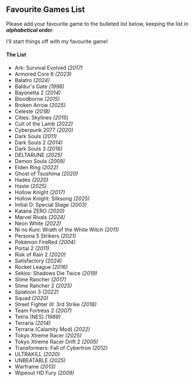 ## Favourite Games List

Please add your favourite game to the bulleted list below, keeping the list in ***alphabetical order***.

I'll start things off with my favourite game!

#### The List

* Ark: Survival Evolved *(2017)*
* Armored Core 6 *(2023)*
* Balatro *(2024)*
* Baldur's Gate *(1998)*
* Bayonetta 2 *(2014)*
* Bloodborne *(2015)*
* Broken Arrow *(2025)*
* Celeste *(2018)*
* Cities: Skylines *(2015*)
* Cult of the Lamb *(2022)*
* Cyberpunk 2077 *(2020)*
* Dark Souls *(2011)*
* Dark Souls 2 *(2014)*
* Dark Souls 3 *(2016)*
* DELTARUNE (*2025)*
* Demon Souls *(2009)*
* Elden Ring *(2022)*
* Ghost of Tsushima *(2020)*
* Hades *(2020)*
* Haste *(2025)*
* Hollow Knight *(2017)*
* Hollow Knight: Silksong *(2025)*
* Initial D: Special Stage *(2003)*
* Katana ZERO *(2020)*
* Marvel Rivals *(2024)*
* Neon White *(2022)*
* Ni no Kuni: Wrath of the White Witch *(2011)*
* Persona 5 Strikers *(2021)*
* Pokémon FireRed *(2004)*
* Portal 2 *(2011)*
* Risk of Rain 2 *(2020)*
* Satisfactory *(2024)*
* Rocket League *(2016)*
* Sekiro: Shadows Die Twice *(2019)*
* Slime Rancher *(2017)*
* Slime Rancher 2 *(2025)*
* Splatoon 3 *(2022)*
* Squad *(2020)*
* Street Fighter III: 3rd Strike *(2018)*
* Team Fortress 2 *(2007)*
* Tetris (NES) *(1989)*
* Terraria *(2014)*
* Terraria (Calamity Mod) *(2022)*
* Tokyo Xtreme Racer *(2025)*
* Tokyo Xtreme Racer Drift 2 *(2005)*
* Transformers: Fall of Cybertron *(2012)*
* ULTRAKILL *(2020)*
* UNBEATABLE *(2025)*
* Warframe *(2013)*
* Wipeout HD Fury *(2009)*

